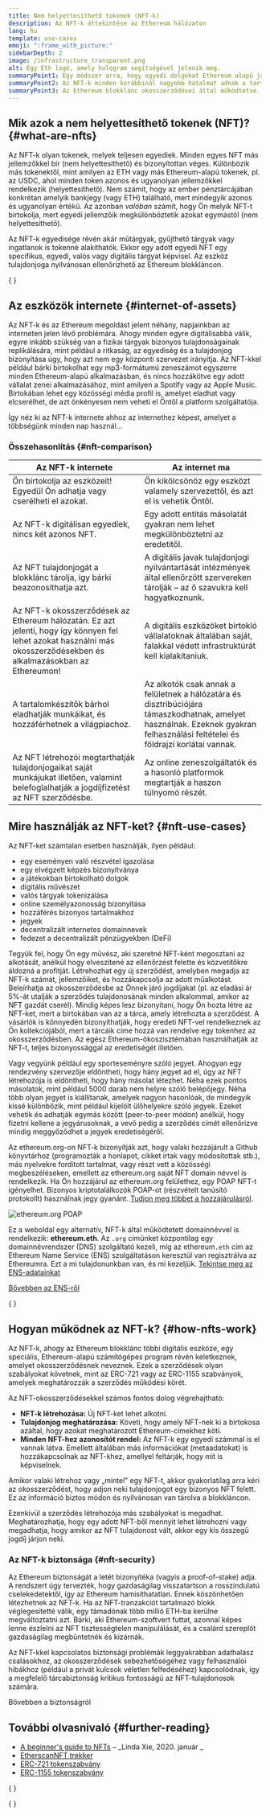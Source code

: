 ```yaml
---
title: Nem helyettesíthető tokenek (NFT-k)
description: Az NFT-k áttekintése az Ethereum hálózaton
lang: hu
template: use-cases
emoji: ":frame_with_picture:"
sidebarDepth: 2
image: /infrastructure_transparent.png
alt: Egy Eth logó, amely hologram segítségével jelenik meg.
summaryPoint1: Egy módszer arra, hogy egyedi dolgokat Ethereum alapú javakként jelenítsünk meg.
summaryPoint2: Az NFT-k minden korábbinál nagyobb hatalmat adnak a tartalomgyártók kezébe.
summaryPoint3: Az Ethereum blokklánc okosszerződései által működtetve.
---
```


## Mik azok a nem helyettesíthető tokenek (NFT)? \{#what-are-nfts}

Az NFT-k olyan tokenek, melyek teljesen egyediek. Minden egyes NFT más jellemzőkkel bír (nem helyettesíthető) és bizonyítottan véges. Különbözik más tokenektől, mint amilyen az ETH vagy más Ethereum-alapú tokenek, pl. az USDC, ahol minden token azonos és ugyanolyan jellemzőkkel rendelkezik (helyettesíthető). Nem számít, hogy az ember pénztárcájában konkrétan amelyik bankjegy (vagy ETH) található, mert mindegyik azonos és ugyanolyan értékű. Az azonban _valóban_ számít, hogy Ön melyik NFT-t birtokolja, mert egyedi jellemzőik megkülönböztetik azokat egymástól (nem helyettesíthető).

Az NFT-k egyedisége révén akár műtárgyak, gyűjthető tárgyak vagy ingatlanok is tokenné alakíthatók. Ekkor egy adott egyedi NFT egy specifikus, egyedi, valós vagy digitális tárgyat képvisel. Az eszköz tulajdonjoga nyilvánosan ellenőrizhető az Ethereum blokkláncon.

{
<YouTube id="Xdkkux6OxfM" />
}

## Az eszközök internete \{#internet-of-assets}

Az NFT-k és az Ethereum megoldást jelent néhány, napjainkban az interneten jelen lévő problémára. Ahogy minden egyre digitálisabbá válik, egyre inkább szükség van a fizikai tárgyak bizonyos tulajdonságainak replikálására, mint például a ritkaság, az egyediség és a tulajdonjog bizonyítása úgy, hogy azt nem egy központi szervezet irányítja. Az NFT-kkel például bárki birtokolhat egy mp3-formátumú zeneszámot egyszerre minden Ethereum-alapú alkalmazásban, és nincs hozzákötve egy adott vállalat zenei alkalmazásához, mint amilyen a Spotify vagy az Apple Music. Birtokában lehet egy közösségi média profil is, amelyet eladhat vagy elcserélhet, de azt önkényesen nem veheti el Öntől a platform szolgáltatója.

Így néz ki az NFT-k internete ahhoz az internethez képest, amelyet a többségünk minden nap használ...

### Összehasonlítás \{#nft-comparison}

| Az NFT-k internete                                                                                                                                                   | Az internet ma                                                                                                                                                                  |
| -------------------------------------------------------------------------------------------------------------------------------------------------------------------- | ------------------------------------------------------------------------------------------------------------------------------------------------------------------------------- |
| Ön birtokolja az eszközeit! Egyedül Ön adhatja vagy cserélheti el azokat.                                                                                            | Ön kikölcsönöz egy eszközt valamely szervezettől, és azt el is vehetik Öntől.                                                                                                   |
| Az NFT-k digitálisan egyediek, nincs két azonos NFT.                                                                                                                 | Egy adott entitás másolatát gyakran nem lehet megkülönböztetni az eredetitől.                                                                                                   |
| Az NFT tulajdonjogát a blokklánc tárolja, így bárki beazonosíthatja azt.                                                                                             | A digitális javak tulajdonjogi nyilvántartását intézmények által ellenőrzött szervereken tárolják – az ő szavukra kell hagyatkoznunk.                                           |
| Az NFT-k okosszerződések az Ethereum hálózatán. Ez azt jelenti, hogy így könnyen fel lehet azokat használni más okosszerződésekben és alkalmazásokban az Ethereumon! | A digitális eszközöket birtokló vállalatoknak általában saját, falakkal védett infrastruktúrát kell kialakítaniuk.                                                              |
| A tartalomkészítők bárhol eladhatják munkáikat, és hozzáférhetnek a világpiachoz.                                                                                    | Az alkotók csak annak a felületnek a hálózatára és disztribúciójára támaszkodhatnak, amelyet használnak. Ezeknek gyakran felhasználási feltételei és földrajzi korlátai vannak. |
| Az NFT létrehozói megtarthatják tulajdonjogaikat saját munkájukat illetően, valamint belefoglalhatják a jogdíjfizetést az NFT szerződésbe.                           | Az online zeneszolgáltatók és a hasonló platformok megtartják a haszon túlnyomó részét.                                                                                         |

## Mire használják az NFT-ket? \{#nft-use-cases}

Az NFT-ket számtalan esetben használják, ilyen például:

- egy eseményen való részvétel igazolása
- egy elvégzett képzés bizonyítványa
- a játékokban birtokolható dolgok
- digitális művészet
- valós tárgyak tokenizálása
- online személyazonosság bizonyítása
- hozzáférés bizonyos tartalmakhoz
- jegyek
- decentralizált internetes domainnevek
- fedezet a decentralizált pénzügyekben (DeFi)

Tegyük fel, hogy Ön egy művész, aki szeretné NFT-ként megosztani az alkotását, anélkül hogy elveszítené az ellenőrzést felette és közvetítőkre áldozná a profitját. Létrehozhat egy új szerződést, amelyben megadja az NFT-k számát, jellemzőiket, és hozzákapcsolja az adott műalkotást. Beleírhatja az okosszerződésbe az Önnek járó jogdíjakat (pl. az eladási ár 5%-át utalják a szerződés tulajdonosának minden alkalommal, amikor az NFT gazdát cserél). Mindig képes lesz bizonyítani, hogy Ön hozta létre az NFT-ket, mert a birtokában van az a tárca, amely létrehozta a szerződést. A vásárlók is könnyedén bizonyíthatják, hogy eredeti NFT-vel rendelkeznek az Ön kollekciójából, mert a tárcáik címe hozzá van rendelve egy tokenhez az okosszerződésben. Az egész Ethereum-ökoszisztémában használhatják az NFT-t, teljes bizonyossággal az eredetiségét illetően.

Vagy vegyünk például egy sporteseményre szóló jegyet. Ahogyan egy rendezvény szervezője eldöntheti, hogy hány jegyet ad el, úgy az NFT létrehozója is eldöntheti, hogy hány másolat létezhet. Néha ezek pontos másolatok, mint például 5000 darab nem helyre szóló belépőjegy. Néha több olyan jegyet is kiállítanak, amelyek nagyon hasonlóak, de mindegyik kissé különbözik, mint például kijelölt ülőhelyekre szóló jegyek. Ezeket vehetik és adhatják egymás között (peer-to-peer módon) anélkül, hogy fizetni kellene a jegyárusoknak, a vevő pedig a szerződés címét ellenőrizve mindig meggyőződhet a jegyek eredetiségéről.

Az ethereum.org-on NFT-k bizonyítják azt, hogy valaki hozzájárult a Github könyvtárhoz (programozták a honlapot, cikket írtak vagy módosítottak stb.), más nyelvekre fordított tartalmat, vagy részt vett a közösségi megbeszéléseken, emellett az ethereum.org saját NFT domain névvel is rendelkezik. Ha Ön hozzájárul az ethereum.org felülethez, egy POAP NFT-t igényelhet. Bizonyos kriptotalálkozók POAP-ot (részvételt tanúsító protokollt) használnak jegy gyanánt. [Tudjon meg többet a hozzájárulásról](/contributing/#poap).

![ethereum.org POAP](./poap.png)

Ez a weboldal egy alternatív, NFT-k által működtetett domainnévvel is rendelkezik: **ethereum.eth**. Az `.org` címünket központilag egy domainnévrendszer (DNS) szolgáltató kezeli, míg az ethereum`.eth` cím az Ethereum Name Service (ENS) szolgáltatáson keresztül van regisztrálva az Ethereumra. Ezt a mi tulajdonunkban van, és mi kezeljük. [Tekintse meg az ENS-adatainkat](https://app.ens.domains/name/ethereum.eth)

[Bővebben az ENS-ről](https://app.ens.domains)

{
<Divider />
}

## Hogyan működnek az NFT-k? \{#how-nfts-work}

Az NFT-k, ahogy az Ethereum blokklánc többi digitális eszköze, egy speciális, Ethereum-alapú számítógépes program révén keletkeznek, amelyet okosszerződésnek neveznek. Ezek a szerződések olyan szabályokat követnek, mint az ERC-721 vagy az ERC-1155 szabványok, amelyek meghatározzák a szerződés működési körét.

Az NFT-okosszerződésekkel számos fontos dolog végrehajtható:

- **NFT-k létrehozása:** Új NFT-ket lehet alkotni.
- **Tulajdonjog meghatározása:** Követi, hogy amely NFT-nek ki a birtokosa azáltal, hogy azokat meghatározott Ethereum-címekhez köti.
- **Minden NFT-hez azonosítót rendel:** Az NFT-k egy egyedi számmal is el vannak látva. Emellett általában más információkat (metaadatokat) is hozzákapcsolnak az NFT-khez, amellyel feltárják, hogy mit is képviselnek.

Amikor valaki létrehoz vagy „mintel” egy NFT-t, akkor gyakorlatilag arra kéri az okosszerződést, hogy adjon neki tulajdonjogot egy bizonyos NFT felett. Ez az információ biztos módon és nyilvánosan van tárolva a blokkláncon.

Ezenkívül a szerződés létrehozója más szabályokat is megadhat. Meghatározhatja, hogy egy adott NFT-ből mennyit lehet létrehozni vagy megadhatja, hogy amikor az NFT tulajdonost vált, akkor egy kis összegű jogdíj járjon neki.

### Az NFT-k biztonsága \{#nft-security}

Az Ethereum biztonságát a letét bizonyítéka (vagyis a proof-of-stake) adja. A rendszert úgy tervezték, hogy gazdaságilag visszatartson a rosszindulatú cselekedetektől, így az Ethereum hamisíthatatlan. Ennek köszönhetően létezhetnek az NFT-k. Ha az NFT-tranzakciót tartalmazó blokk véglegesítetté válik, egy támadónak több millió ETH-ba kerülne megváltoztatni azt. Bárki, aki Ethereum-szoftvert futtat, azonnal képes lenne észlelni az NFT tisztességtelen manipulálását, és a csalárd szereplőt gazdaságilag megbüntetnék és kizárnák.

Az NFT-kkel kapcsolatos biztonsági problémák leggyakrabban adathalász csalásokhoz, az okosszerződések sebezhetőségéhez vagy felhasználói hibákhoz (például a privát kulcsok véletlen felfedéséhez) kapcsolódnak, így a megfelelő tárcabiztonság kritikus fontosságú az NFT-tulajdonosok számára.

<ButtonLink to="/security/">
  Bővebben a biztonságról
</ButtonLink>

## További olvasnivaló \{#further-reading}

- [A beginner's guide to NFTs](https://linda.mirror.xyz/df649d61efb92c910464a4e74ae213c4cab150b9cbcc4b7fb6090fc77881a95d) – _Linda Xie, 2020. január _
- [EtherscanNFT trekker](https://etherscan.io/nft-top-contracts)
- [ERC-721 tokenszabvány](/developers/docs/standards/tokens/erc-721/)
- [ERC-1155 tokenszabvány](/developers/docs/standards/tokens/erc-1155/)

{
<Divider />
}

{
<QuizWidget quizKey="nfts" />
}
